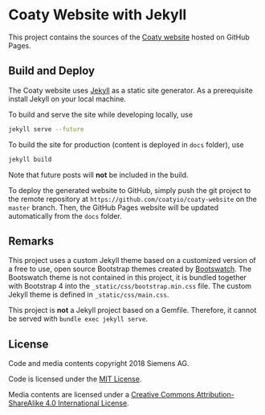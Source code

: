 # Coaty Website with Jekyll

This project contains the sources of the [Coaty website](https://coaty.io) hosted on GitHub Pages.

## Build and Deploy

The Coaty website uses [Jekyll](https://jekyllrb.com/) as a static site generator.
As a prerequisite install Jekyll on your local machine.

To build and serve the site while developing locally, use

```sh
jekyll serve --future
```

To build the site for production (content is deployed in `docs` folder), use

```sh
jekyll build
```

Note that future posts will **not** be included in the build.

To deploy the generated website to GitHub, simply push the git project to the
remote repository at `https://github.com/coatyio/coaty-website` on the `master`
branch. Then, the GitHub Pages website will be updated automatically from the
`docs` folder.

## Remarks

This project uses a custom Jekyll theme based on a customized version of a
free to use, open source Bootstrap themes created by [Bootswatch](https://bootswatch.com/).
The Bootswatch theme is not contained in this project, it is bundled together with
Bootstrap 4 into the `_static/css/bootstrap.min.css` file. The custom Jekyll theme is defined
in `_static/css/main.css`.

This project is **not** a Jekyll project based on a Gemfile. Therefore, it cannot be
served with `bundle exec jekyll serve`.

## License

Code and media contents copyright 2018 Siemens AG.

Code is licensed under the [MIT License](https://opensource.org/licenses/MIT).

Media contents are licensed under a
[Creative Commons Attribution-ShareAlike 4.0 International License](http://creativecommons.org/licenses/by-sa/4.0/).
